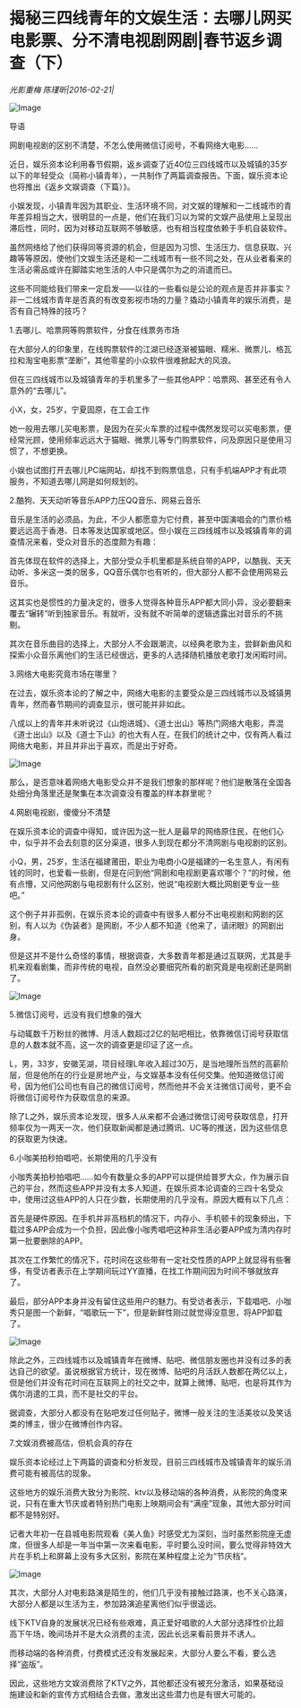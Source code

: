 # 揭秘三四线青年的文娱生活：去哪儿网买电影票、分不清电视剧网剧|春节返乡调查（下）

*光影重梅 陈瑾昕|2016-02-21|*

![Image](http://static.ylzbl.com/uploads/ueditor/php/upload/image/20170926/1506435651769749.jpeg)

导语

网剧电视剧的区别不清楚，不怎么使用微信订阅号，不看网络大电影……

近日，娱乐资本论利用春节假期，返乡调查了近40位三四线城市以及城镇的35岁以下的年轻受众（简称小镇青年），一共制作了两篇调查报告。下面，娱乐资本论也将推出《返乡文娱调查（下篇）》。

小娱发现，小镇青年因为其职业、生活环境不同，对文娱的理解和一二线城市的青年差异相当之大，很明显的一点是，他们在我们习以为常的文娱产品使用上呈现出滞后性，同时，因为对移动互联网不够敏感，也有相当程度依赖于手机自装软件。

虽然网络给了他们获得同等资源的机会，但是因为习惯、生活压力、信息获取、兴趣等等原因，使他们文娱生活还是和一二线城市有一些不同之处，在从业者看来的生活必需品或许在脚踏实地生活的人中只是偶尔为之的消遣而已。

这些不同能给我们带来一定启发——以往的一些看似是公论的观点是否并非事实？非一二线城市青年是否真的有改变影视市场的力量？撬动小镇青年的娱乐消费，是否有自己特殊的技巧？

1.去哪儿、哈票网等购票软件，分食在线票务市场

在大部分人的印象里，在线购票软件的江湖已经逐渐被猫眼、糯米、微票儿、格瓦拉和淘宝电影票“垄断”，其他零星的小众软件很难掀起大的风浪。

但在三四线城市以及城镇青年的手机里多了一些其他APP：哈票网、甚至还有令人意外的“去哪儿”。

小X，女，25岁，宁夏固原，在工会工作

她一般用去哪儿买电影票，是因为在买火车票的过程中偶然发现可以买电影票，便经常光顾，使用频率远远大于猫眼、微票儿等专门购票软件，问及原因只是使用习惯了，不想更换。

小娱也试图打开去哪儿PC端网站，却找不到购票信息，只有手机端APP才有此项服务，不知道去哪儿网是如何规划的。

2.酷狗、天天动听等音乐APP力压QQ音乐、网易云音乐

音乐是生活的必须品，为此，不少人都愿意为它付费，甚至中国演唱会的门票价格要远远高于香港、日本等发达国家或地区。但小娱在三四线城市以及城镇青年的调查情况来看，受众对音乐的态度颇为有趣：

首先体现在软件的选择上，大部分受众手机里都是系统自带的APP，以酷我、天天动听、多米这一类的居多，QQ音乐偶尔也有听的，但大部分人都不会使用网易云音乐。

这其实也是惯性的力量决定的，很多人觉得各种音乐APP都大同小异，没必要翻来覆去“辗转”听到独家音乐。有就听，没有就不听简单的逻辑透露出对音乐的不挑剔。

其次在音乐曲目的选择上，大部分人不会跟潮流，以经典老歌为主，尝鲜新曲风和探索小众音乐离他们的生活已经很远，更多的人选择随机播放老歌打发闲暇时间。

3.网络大电影究竟市场在哪里？

在过去，娱乐资本论的了解之中，网络大电影的主要受众是三四线城市以及城镇男青年，然而春节期间的调查显示，很可能并非如此。

八成以上的青年并未听说过《山炮进城》、《道士出山》等热门网络大电影，弄混《道士出山》以及《道士下山》的也大有人在，在我们的统计之中，仅有两人看过网络大电影，并且并非出于喜欢，而是出于好奇。

![Image](http://si1.go2yd.com/get-image/0GzoW8Xm8Ei)

那么，是否意味着网络大电影受众并不是我们想象的那样呢？他们是散落在全国各处细分角落里还是聚集在本次调查没有覆盖的样本群里呢？

4.网剧电视剧，傻傻分不清楚

在娱乐资本论的调查中得知，或许因为这一批人是最早的网络原住民，在他们心中，似乎并不会去刻意的区分渠道，很多人到现在都分不清网剧与电视剧的区别。

小Q，男，25岁，生活在福建莆田，职业为电商小Q是福建的一名生意人，有闲有钱的同时，也爱看一些剧，但是在问到他“网剧和电视剧更喜欢哪个？”的时候，他有点懵，又问他网剧与电视剧有什么区别，他说“电视剧大概比网剧更专业一些吧。”

这个例子并非孤例，在娱乐资本论的调查中有很多人都分不出电视剧和网剧的区别，有人以为《伪装者》是网剧，不少人都不知道《他来了，请闭眼》的网剧出身。

但是这并不是什么奇怪的事情，根据调查，大多数青年都是通过互联网，尤其是手机来观看剧集，而非传统的电视，自然没必要细究所看的剧究竟是电视剧还是网剧了。

![Image](http://si1.go2yd.com/get-image/0GzoW4JrvyC)

5.微信订阅号，远没有我们想象的强大

与动辄数千万粉丝的微博、月活人数超过2亿的贴吧相比，依靠微信订阅号获取信息的人数本就不高，这一次的调查更是印证了这一点。

L，男，33岁，安徽芜湖，项目经理L年收入超过30万，是当地理所当然的高薪阶层，但是他所在的行业是房地产业，与文娱基本没有任何交集。他知道微信订阅号，因为他们公司也有自己的微信订阅号，然而他并不会关注微信订阅号，更不会将微信订阅号作为获取信息的来源。

除了L之外，娱乐资本论发现，很多人从来都不会通过微信订阅号获取信息，打开频率仅为一两天一次，他们获取新闻都是通过腾讯、UC等的推送，因为这些信息的获取更为快速。

6.小咖美拍秒拍唱吧，长期使用的几乎没有

小咖秀美拍秒拍唱吧……如今有数量众多的APP可以提供给普罗大众，作为展示自己的平台，然而这些APP并没有太多人知道，在娱乐资本论调查的三四十名受众中，使用过这些APP的人只在少数，长期使用的几乎没有。原因大概有以下几点：

首先是硬件原因。在手机并非高档机的情况下，内存小、手机顿卡的现象频出，下载过多APP会成为一个负担，因此像小咖秀唱吧这种非生活必要APP成为清内存时第一批要删除的APP。

其次在工作繁忙的情况下，花时间在这些带有一定社交性质的APP上就显得有些奢侈，有受访者表示在上学期间玩过YY直播，在找工作期间因为时间不够就放弃了。

最后，部分APP本身并没有留住这些用户的魅力。有受访者表示，下载唱吧、小咖秀只是图一个新鲜，“唱歌玩一下”，但是新鲜性刚过就觉得没意思，将APP卸载了。

![Image](http://si1.go2yd.com/get-image/0GzoW3IqEl6)

除此之外，三四线城市以及城镇青年在微博、贴吧、微信朋友圈也并没有过多的表达自己的欲望。虽说根据官方统计，现在微博、贴吧的月活跃人数都在两亿以上，但是他们并没有花时间在互联网上的社交之中，就算上微博、贴吧，也是将其作为偶尔消遣的工具，而不是社交的平台。

据调查，大部分人都没有在贴吧发过任何贴子，微博一般关注的生活美妆以及笑话类的博主，很少在微博创作内容。

7.文娱消费被高估，但机会真的存在

娱乐资本论经过上下两篇的调查和分析发现，目前三四线城市及城镇青年的娱乐消费可能有被高估的现象。

这些地方的娱乐消费大致分为影院、ktv以及移动端的各种消费，从影院的角度来说，只有在重大节庆或者特别热门电影上映期间会有“满座”现象，其他大部分时间都不是特别好。

记者大年初一在县城电影院观看《美人鱼》时感受尤为深刻，当时虽然影院座无虚席，但很多人却是一年当中第一次来看电影，平时要么没时间，要么觉得非特效大片在手机上和屏幕上没有多大区别，影院在某种程度上沦为“节庆档”。

![Image](http://si1.go2yd.com/get-image/0GzoWDissPg)

其次，大部分人对电影路演是陌生的，他们几乎没有接触过路演，也不关心路演，大部分人都是以生活为主，参加路演追星离他们似乎很遥远。

线下KTV自身的发展状况已经有些艰难，真正爱好唱歌的人大部分选择性价比超高下午场，晚间场并不是大众消费的主流，因此长远来看前景并不诱人。

而移动端的各种消费，付费模式还没有发展起来，大部分人要么不看，要么选择“盗版”。

因此，这些地方文娱消费除了KTV之外，其他都还没有被充分激活，如果基础设施建设和新的宣传方式相结合去做，激发出这些潜力也是有很大可能的。

